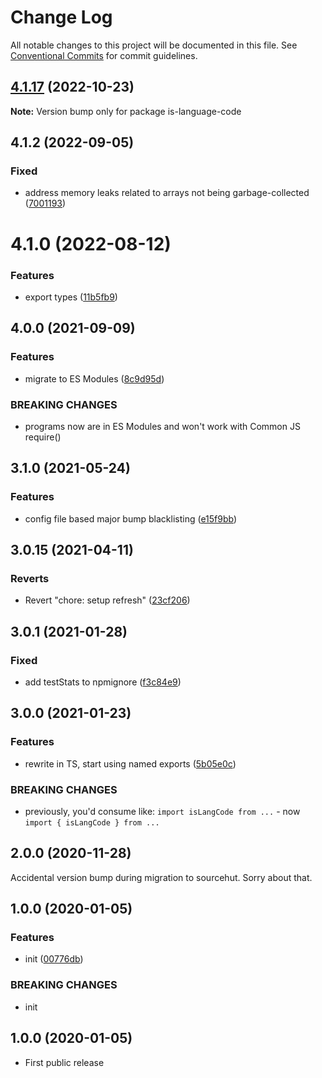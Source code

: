 # Change Log

All notable changes to this project will be documented in this file.
See [Conventional Commits](https://conventionalcommits.org) for commit guidelines.

## [4.1.17](https://github.com/codsen/codsen/compare/is-language-code@4.1.16...is-language-code@4.1.17) (2022-10-23)

**Note:** Version bump only for package is-language-code

## 4.1.2 (2022-09-05)

### Fixed

- address memory leaks related to arrays not being garbage-collected ([7001193](https://github.com/codsen/codsen/commit/7001193ba3f6eec5015b5f1199f6ae296ae31204))

# 4.1.0 (2022-08-12)

### Features

- export types ([11b5fb9](https://github.com/codsen/codsen/commit/11b5fb936ce20e0a77c3a09806773e1cd7695c50))

## 4.0.0 (2021-09-09)

### Features

- migrate to ES Modules ([8c9d95d](https://github.com/codsen/codsen/commit/8c9d95d5dea0b769c2f070397141918a4893d575))

### BREAKING CHANGES

- programs now are in ES Modules and won't work with Common JS require()

## 3.1.0 (2021-05-24)

### Features

- config file based major bump blacklisting ([e15f9bb](https://github.com/codsen/codsen/commit/e15f9bba1c4fd5f847ac28b3f38fa6ee633f5dca))

## 3.0.15 (2021-04-11)

### Reverts

- Revert "chore: setup refresh" ([23cf206](https://github.com/codsen/codsen/commit/23cf206970a087ff0fa04e61f94d919f59ab3881))

## 3.0.1 (2021-01-28)

### Fixed

- add testStats to npmignore ([f3c84e9](https://github.com/codsen/codsen/commit/f3c84e95afc5514214312f913692d85b2e12eb29))

## 3.0.0 (2021-01-23)

### Features

- rewrite in TS, start using named exports ([5b05e0c](https://github.com/codsen/codsen/commit/5b05e0c8e2be7d24cfee72393303ffd7572dcac1))

### BREAKING CHANGES

- previously, you'd consume like: `import isLangCode from ...` - now `import { isLangCode } from ...`

## 2.0.0 (2020-11-28)

Accidental version bump during migration to sourcehut. Sorry about that.

## 1.0.0 (2020-01-05)

### Features

- init ([00776db](https://gitlab.com/codsen/codsen/commit/00776db3a81ecd9a683580fd459a756c462338f5))

### BREAKING CHANGES

- init

## 1.0.0 (2020-01-05)

- First public release

